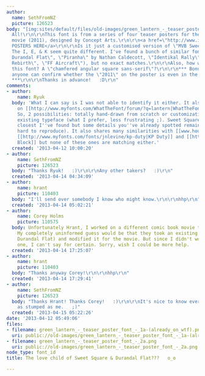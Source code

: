 ```yaml
---
author:
  name: SethFromNZ
  picture: 126523
body: "[img:sites/default/files/old-images/green_lantern_-_teaser_poster_font_-_1a-(already_on_wtf)_3812.png]\r\n\r\n[img:sites/default/files/old-images/green_lantern_-_teaser_poster_font_-_2a_6563.png]\r\n\r\nHi
  All!\r\n\r\nThis font is from a series of four teaser posters for the Green Lantern
  movie (2011), designed by Concept Arts.\r\n\r\n<a href=\"http://www.impawards.com/2011/green_lantern.html\">FULL
  POSTERS HERE</a>\r\n\r\nIs it just a customised version of \"MVB Sweet Square\"?
  The I, E, & K seem quite different. I've found a bunch of similar fonts (\"Aerotype
  Durandal Flat\", \"Piranha\" by Nathan Caldecott, \"Identikal Rally\", \"Identikal
  Rebirth\", \"FF Aircraft\"), but no exact matches.\r\n\r\nAlso, how would one classify
  this font? A \"chamfered angular square sans-serif\"?\r\n\r\n*** Bonus points if
  anyone can confirm whether the \"2011\" on the poster is even in the same font?
  ***\r\n\r\nThanks in advance!   :D\r\n"
comments:
- author:
    name: Ryuk
  body: 'What I can say is I was not able to identify it either. It also remains unsolved
    on [[http://www.myfonts.com/WhatTheFont/forum/?q=lantern|WhatTheFont Forum]].
    So, 2 possibilities: totally hand-drawn from scratch or customization from an
    existing typeface (what I prefer, less frustrating ;). Sweet Square is also the
    closest I''ve found but some details you''ve already spotted remain off (but not
    hard to reproduce). It also shares many similarities with [[www.houseind.com/fonts/unitedcollection|United]],
    [[http://www.myfonts.com/fonts/jnlevine/kp-duty|KP Duty]] and [[http://www.letterheadfonts.com/fonts/fullblock.php|Full
    Block]] but none of these ones are matching either.'
  created: '2013-04-12 10:00:20'
- author:
    name: SethFromNZ
    picture: 126523
  body: "Thanks Ryuk!   :)\r\n\r\nAny other takers?   :)\r\n"
  created: '2013-04-14 04:34:09'
- author:
    name: hrant
    picture: 110403
  body: "I'll send over somebody I know who might know.\r\n\r\nhhp\r\n"
  created: '2013-04-14 05:02:21'
- author:
    name: Corey Holms
    picture: 110575
  body: Unfortunately Hrant, I worked on a different comic book movie than this one.
    My completely uninformed guess would be that they took an existing font (like
    Durandal Flat) and modified it for the movie. But since I didn't work on that
    one, I can't say for certain. Sorry, wish I could be more help.
  created: '2013-04-14 17:25:07'
- author:
    name: hrant
    picture: 110403
  body: "Thanks anyway Corey!\r\n\r\nhhp\r\n"
  created: '2013-04-14 17:29:41'
- author:
    name: SethFromNZ
    picture: 126523
  body: "Thanks Hrant! Thanks Corey!   :)\r\n\r\nIt's nice to know everyone else is
    as stumped as me.   ;)"
  created: '2013-04-15 05:22:26'
date: '2013-04-12 05:49:06'
files:
- filename: green_lantern_-_teaser_poster_font_-_1a-(already_on_wtf).png
  uri: public://old-images/green_lantern_-_teaser_poster_font_-_1a-(already_on_wtf).png
- filename: green_lantern_-_teaser_poster_font_-_2a.png
  uri: public://old-images/green_lantern_-_teaser_poster_font_-_2a.png
node_type: font_id
title: The love child of Sweet Square & Durandal Flat???   o_o

---
```

